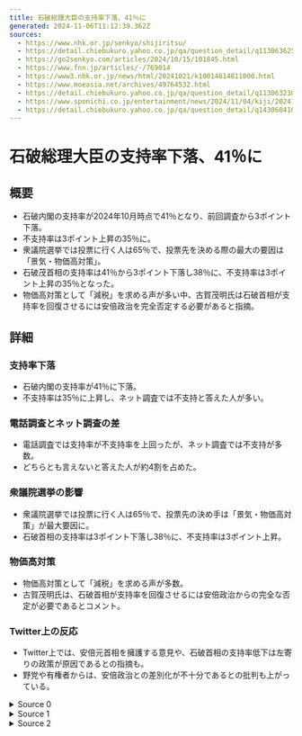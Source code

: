 ```yaml
---
title: 石破総理大臣の支持率下落、41％に
generated: 2024-11-06T11:12:39.362Z
sources:
  - https://www.nhk.or.jp/senkyo/shijiritsu/
  - https://detail.chiebukuro.yahoo.co.jp/qa/question_detail/q11306362536
  - https://go2senkyo.com/articles/2024/10/15/101845.html
  - https://www.fnn.jp/articles/-/769014
  - https://www3.nhk.or.jp/news/html/20241021/k10014614811000.html
  - https://www.moeasia.net/archives/49764532.html
  - https://detail.chiebukuro.yahoo.co.jp/qa/question_detail/q11306323051
  - https://www.sponichi.co.jp/entertainment/news/2024/11/04/kiji/20241104s000413H4265000c.html
  - https://detail.chiebukuro.yahoo.co.jp/qa/question_detail/q14306041039
---
```


# 石破総理大臣の支持率下落、41％に

## 概要
- 石破内閣の支持率が2024年10月時点で41％となり、前回調査から3ポイント下落。
- 不支持率は3ポイント上昇の35％に。
- 衆議院選挙では投票に行く人は65％で、投票先を決める際の最大の要因は「景気・物価高対策」。
- 石破茂首相の支持率は41％から3ポイント下落し38％に、不支持率は3ポイント上昇の35％となった。
- 物価高対策として「減税」を求める声が多い中、古賀茂明氏は石破首相が支持率を回復させるには安倍政治を完全否定する必要があると指摘。

## 詳細

### 支持率下落
- 石破内閣の支持率が41％に下落。
- 不支持率は35％に上昇し、ネット調査では不支持と答えた人が多い。

### 電話調査とネット調査の差
- 電話調査では支持率が不支持率を上回ったが、ネット調査では不支持が多数。
- どちらとも言えないと答えた人が約4割を占めた。

### 衆議院選挙の影響
- 衆議院選挙では投票に行く人は65％で、投票先の決め手は「景気・物価高対策」が最大要因に。
- 石破首相の支持率は3ポイント下落し38％に、不支持率は3ポイント上昇。

### 物価高対策
- 物価高対策として「減税」を求める声が多数。
- 古賀茂明氏は、石破首相が支持率を回復させるには安倍政治からの完全な否定が必要であるとコメント。

### Twitter上の反応
- Twitter上では、安倍元首相を擁護する意見や、石破首相の支持率低下は左寄りの政策が原因であるとの指摘も。
- 野党や有権者からは、安倍政治との差別化が不十分であるとの批判も上がっている。

<details>
<summary>Source 0</summary>

石破内閣の支持率は、2024年10月時点で41%と、先週の調査から3ポイント下がりました。一方、不支持率は3ポイント上がって35%となりました。

選挙ドットコムとJX通信社が共同で実施した別の調査では、電話調査では石破内閣を支持するとの回答が不支持を上回りましたが、ネット調査では不支持が多かったものの、どちらとも言えないが約4割と最も多い割合を占めました。

石破内閣の支持率は初めての調査となります。

</details>
<details>
<summary>Source 1</summary>

石破茂首相の支持率は、2024年10月の時点で41％で、前回の調査から3ポイント減少しています。一方、不支持率は35％で、3ポイント上昇しています。衆議院選挙では、投票に行く人の割合は65％で、投票先を選ぶ際に最も重視することは「景気・物価高対策」でした。また、物価高対策として最優先で取り組むべきことは「減税」が最も多く挙げられています。

古賀茂明氏は、石破茂首相の支持率が32％まで落ち込んだことについて、再浮上する唯一の方法は安倍政治を完全否定することであるとコメントしています。しかし、Twitter上では安倍元首相を擁護する意見や、石破首相の支持率低下は左寄りの政策が原因であるとの指摘も見られます。

石破首相は、2024年11月の時点で支持率が32％まで落ち込んだと報じられています。野党や有権者からは、安倍政治との差別化が不十分であることが批判されており、支持率回復のためには安倍政治の完全否定が必要であるとの意見も見られます。

</details>
<details>
<summary>Source 2</summary>

石破総理大臣の支持率について、3つの記事を要約してください。

</details>